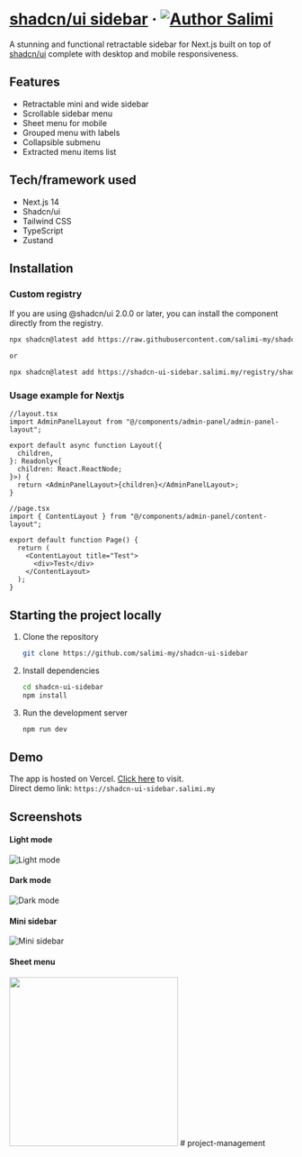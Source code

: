 # [shadcn/ui sidebar](https://shadcn-ui-sidebar.salimi.my) &middot; [![Author Salimi](https://img.shields.io/badge/Author-Salimi-%3C%3E)](https://www.salimi.my)

A stunning and functional retractable sidebar for Next.js built on top of [shadcn/ui](https://ui.shadcn.com) complete with desktop and mobile responsiveness.

## Features

- Retractable mini and wide sidebar
- Scrollable sidebar menu
- Sheet menu for mobile
- Grouped menu with labels
- Collapsible submenu
- Extracted menu items list

## Tech/framework used

- Next.js 14
- Shadcn/ui
- Tailwind CSS
- TypeScript
- Zustand

## Installation

### Custom registry

If you are using @shadcn/ui 2.0.0 or later, you can install the component directly from the registry.

```bash
npx shadcn@latest add https://raw.githubusercontent.com/salimi-my/shadcn-ui-sidebar/refs/heads/master/public/registry/shadcn-sidebar.json

or

npx shadcn@latest add https://shadcn-ui-sidebar.salimi.my/registry/shadcn-sidebar.json
```

### Usage example for Nextjs
```tsx
//layout.tsx
import AdminPanelLayout from "@/components/admin-panel/admin-panel-layout";

export default async function Layout({
  children,
}: Readonly<{
  children: React.ReactNode;
}>) {
  return <AdminPanelLayout>{children}</AdminPanelLayout>;
}

//page.tsx
import { ContentLayout } from "@/components/admin-panel/content-layout";

export default function Page() {
  return (
    <ContentLayout title="Test">
      <div>Test</div>
    </ContentLayout>
  );
}
```

## Starting the project locally

1. Clone the repository

   ```bash
   git clone https://github.com/salimi-my/shadcn-ui-sidebar
   ```

2. Install dependencies

   ```bash
   cd shadcn-ui-sidebar
   npm install
   ```

3. Run the development server

   ```bash
   npm run dev
   ```

## Demo

The app is hosted on Vercel. [Click here](https://shadcn-ui-sidebar.salimi.my) to visit.
<br>
Direct demo link: `https://shadcn-ui-sidebar.salimi.my`

## Screenshots

#### Light mode

![Light mode](/screenshots/screenshot-1.png)

#### Dark mode

![Dark mode](/screenshots/screenshot-2.png)

#### Mini sidebar

![Mini sidebar](/screenshots/screenshot-3.png)

#### Sheet menu

<img src="/screenshots/screenshot-4.png" width="300">
# project-management
